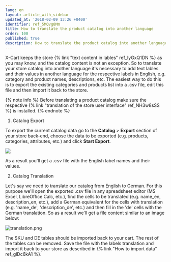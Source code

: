 ```yaml
---
lang: en
layout: article_with_sidebar
updated_at: '2018-02-09 13:26 +0400'
identifier: ref_5MQvg8Mm
title: How to translate the product catalog into another language
order: 100
published: true
description: How to translate the product catalog into another language
---
```

X-Cart keeps the store {% link "text content in lables" ref_IyGxQ1DN %} as you may know, and the catalog content is not an exception. So to translate your store catalog into another language it's necessary to add text lables and their values in another language for the respective labels in English, e.g. category and product names, descriptions, etc. The easiest way to do this is to export the existing categories and products list into a .csv file, edit this file and then import it back to the store. 

{% note info %}
Before translating a product catalog make sure the respective {% link "translation of the store user interface" ref_NH3w8sSS %} is installed.
{% endnote %}

1. Catalog Export
  
  To export the current catalog data go to the **Catalog** > **Export** section of your store back-end, choose the data to be exported (e.g. products, categories, attributes, etc.) and click **Start Export**.

  ![]({{site.baseurl}}/attachments/ref_5MQvg8Mm/export.png)
  
  As a result you'll get a .csv file with the English label names and their values.

2. Catalog Translation
  
  Let's say we need to translate our catalog from English to German. For this purpose we'll open the exported .csv file in any spreadsheet editor (MS Excel, LibreOffice Calc, etc.), find the cells to be translated (e.g. name_en, description_en, etc.), add a German equivalent for the cells with translation (e.g. 'name_de', 'description_de', etc.) and then fill in the 'de' cells with the German translation. So as a result we'll get a file content similar to an image below:

  ![translation.png]({{site.baseurl}}/attachments/ref_5MQvg8Mm/translation.png)

  The SKU and DE tables should be imported back to your cart. The rest of the tables can be removed. Save the file with the labels translation and import it back to your store as described in {% link "How to import data" ref_glDc6kA1 %}.
